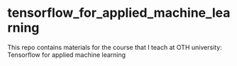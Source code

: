 # tensorflow_for_applied_machine_learning
This repo contains materials for the course that I teach at OTH university: Tensorflow for applied machine learning
